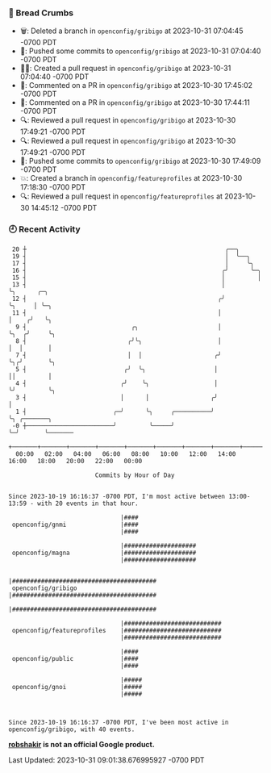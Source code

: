 ### 🍞 Bread Crumbs

 * 🗑: Deleted a branch in `openconfig/gribigo` at 2023-10-31 07:04:45 -0700 PDT
 * 🚢: Pushed some commits to `openconfig/gribigo` at 2023-10-31 07:04:40 -0700 PDT
 * ✍🏼: Created a pull request in `openconfig/gribigo` at 2023-10-31 07:04:40 -0700 PDT
 * 💬: Commented on a PR in  `openconfig/gribigo` at 2023-10-30 17:45:02 -0700 PDT
 * 💬: Commented on a PR in  `openconfig/gribigo` at 2023-10-30 17:44:11 -0700 PDT
 * 🔍: Reviewed a pull request in  `openconfig/gribigo` at 2023-10-30 17:49:21 -0700 PDT
 * 🔍: Reviewed a pull request in  `openconfig/gribigo` at 2023-10-30 17:49:21 -0700 PDT
 * 🚢: Pushed some commits to `openconfig/gribigo` at 2023-10-30 17:49:09 -0700 PDT
 * 💥: Created a branch in `openconfig/featureprofiles` at 2023-10-30 17:18:30 -0700 PDT
 * 🔍: Reviewed a pull request in  `openconfig/featureprofiles` at 2023-10-30 14:45:12 -0700 PDT

### 🕘 Recent Activity
```
 20 ┼                                                       ╭──╮
 19 ┤                                                       │  ╰──╮
 17 ┤                                                       │     ╰╮
 16 ┤                                                      ╭╯      ╰─╮
 15 ┤                                                      │         │
 13 ┤                                                      │         ╰╮      ╭─╮
 12 ┤                                                     ╭╯          ╰╮     │ ╰─╮
 11 ┤                                                     │            │    ╭╯   ╰╮
  9 ┤                             ╭╮                      │            ╰╮  ╭╯     ╰╮
  8 ┤                            ╭╯╰╮                     │             │  │       │
  7 ┤                            │  │                    ╭╯             ╰╮╭╯       ╰╮
  5 ┤                           ╭╯  ╰╮                   │               ││         │
  4 ┤                          ╭╯    ╰╮                  │               ╰╯         ╰╮
  3 ┤                          │      │                 ╭╯                           │
  1 ┤                        ╭─╯      ╰╮     ╭──────────╯                            ╰╮ ╭───────╮
 -0 ┼────────────────────────╯         ╰─────╯                                        ╰─╯       ╰───────
    +───────+───────+───────+───────+───────+───────+───────+───────+───────+───────+───────+───────+────
  00:00   02:00   04:00   06:00   08:00   10:00   12:00   14:00   16:00   18:00   20:00   22:00   00:00   

						Commits by Hour of Day


Since 2023-10-19 16:16:37 -0700 PDT, I'm most active between 13:00-13:59 - with 20 events in that hour.

```



```
                               |####
 openconfig/gnmi               |####
                               |####

                               |####################
 openconfig/magna              |####################
                               |####################

                               |########################################
 openconfig/gribigo            |########################################
                               |########################################

                               |###########################
 openconfig/featureprofiles    |###########################
                               |###########################

                               |####
 openconfig/public             |####
                               |####

                               |#####
 openconfig/gnoi               |#####
                               |#####



Since 2023-10-19 16:16:37 -0700 PDT, I've been most active in openconfig/gribigo, with 40 events.

```
**[robshakir](mailto:robjs@google.com) is not an official Google product.**  


Last Updated: 2023-10-31 09:01:38.676995927 -0700 PDT
